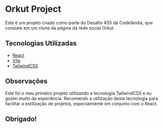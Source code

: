 # Orkut Project

Este é um projeto criado como parte do Desafio #35 da Codelândia, que consiste em um clone da página da rede social Orkut.

## Tecnologias Utilizadas

- [React](https://pt-br.reactjs.org/)
- [Vite](https://vitejs.dev/)
- [TailwindCSS](https://tailwindcss.com/)

## Observações

Este foi o meu primeiro projeto utilizando a tecnologia TailwindCSS e eu gostei muito da experiência. Recomendo a utilização desta tecnologia para facilitar a estilização de projetos, especialmente em conjunto com o React.

## Obrigado!
